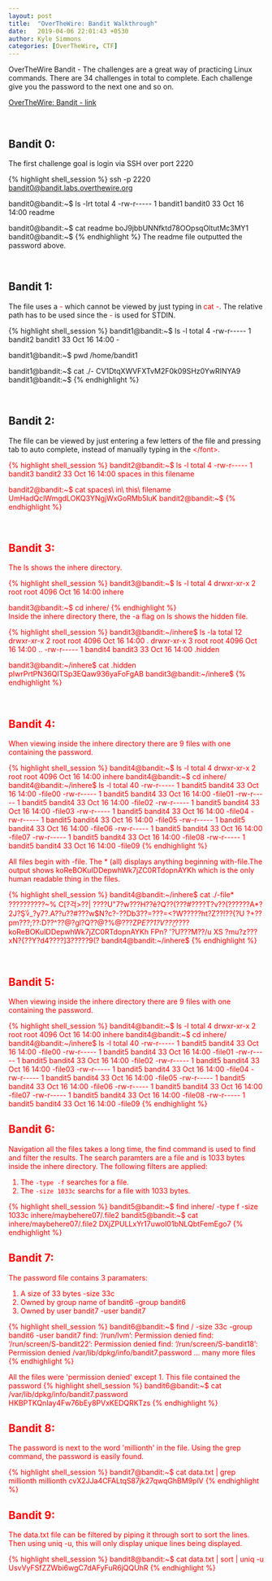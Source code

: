 ```yaml
---
layout: post
title:  "OverTheWire: Bandit Walkthrough"
date:   2019-04-06 22:01:43 +0530
author: Kyle Simmons
categories: [OverTheWire, CTF]
---
```

OverTheWire Bandit - The challenges are a great way of practicing Linux commands. There are 34 challenges in total to complete. Each challenge give you the password to the next one and so on.

[OverTheWire: Bandit - link]

<br>

<h2>Bandit 0:</h2>

The first challenge goal is login via SSH over port 2220

{% highlight shell_session %}
ssh -p 2220 bandit0@bandit.labs.overthewire.org

bandit0@bandit:~$ ls -lrt
total 4
-rw-r----- 1 bandit1 bandit0 33 Oct 16 14:00 readme

bandit0@bandit:~$ cat readme
boJ9jbbUNNfktd78OOpsqOltutMc3MY1
bandit0@bandit:~$
{% endhighlight %}
The readme file outputted the password above.

<br>
<h2>Bandit 1:</h2>

The file uses a <font color="red">-</font> which cannot be viewed by just typing in <font color="red">cat -</font>. The relative path has to be used since the <font color="red">-</font> is used for STDIN.

{% highlight shell_session %}
bandit1@bandit:~$ ls -l
total 4
-rw-r----- 1 bandit2 bandit1 33 Oct 16 14:00 -

bandit1@bandit:~$ pwd
/home/bandit1

bandit1@bandit:~$ cat ./-
CV1DtqXWVFXTvM2F0k09SHz0YwRINYA9
bandit1@bandit:~$
{% endhighlight %}

<br>
<h2>Bandit 2:</h2>

The file can be viewed by just entering a few letters of the file and pressing tab to auto complete, instead of manually typing in the <font color="red">\</font>.

{% highlight shell_session %}
bandit2@bandit:~$ ls -l
total 4
-rw-r----- 1 bandit3 bandit2 33 Oct 16 14:00 spaces in this filename

bandit2@bandit:~$ cat spaces\ in\ this\ filename
UmHadQclWmgdLOKQ3YNgjWxGoRMb5luK
bandit2@bandit:~$
{% endhighlight %}

<br>
<h2>Bandit 3:</h2>

The <font color="red">ls</font> shows the inhere directory.

{% highlight shell_session %}
bandit3@bandit:~$ ls -l
total 4
drwxr-xr-x 2 root root 4096 Oct 16 14:00 inhere

bandit3@bandit:~$ cd inhere/
{% endhighlight %}
<br>
Inside the <font color="red">inhere</font> directory there, the <font color="red">-a</font> flag on <font color="red">ls</font> shows the hidden file.

{% highlight shell_session %}
bandit3@bandit:~/inhere$ ls -la
total 12
drwxr-xr-x 2 root    root    4096 Oct 16 14:00 .
drwxr-xr-x 3 root    root    4096 Oct 16 14:00 ..
-rw-r----- 1 bandit4 bandit3   33 Oct 16 14:00 .hidden

bandit3@bandit:~/inhere$ cat .hidden
pIwrPrtPN36QITSp3EQaw936yaFoFgAB
bandit3@bandit:~/inhere$
{% endhighlight %}

<br>
<h2>Bandit 4:</h2>

When viewing inside the <font color="red">inhere</font> directory there are 9 files with one containing the password.

{% highlight shell_session %}
bandit4@bandit:~$ ls -l
total 4
drwxr-xr-x 2 root root 4096 Oct 16 14:00 inhere
bandit4@bandit:~$ cd inhere/
bandit4@bandit:~/inhere$ ls -l
total 40
-rw-r----- 1 bandit5 bandit4 33 Oct 16 14:00 -file00
-rw-r----- 1 bandit5 bandit4 33 Oct 16 14:00 -file01
-rw-r----- 1 bandit5 bandit4 33 Oct 16 14:00 -file02
-rw-r----- 1 bandit5 bandit4 33 Oct 16 14:00 -file03
-rw-r----- 1 bandit5 bandit4 33 Oct 16 14:00 -file04
-rw-r----- 1 bandit5 bandit4 33 Oct 16 14:00 -file05
-rw-r----- 1 bandit5 bandit4 33 Oct 16 14:00 -file06
-rw-r----- 1 bandit5 bandit4 33 Oct 16 14:00 -file07
-rw-r----- 1 bandit5 bandit4 33 Oct 16 14:00 -file08
-rw-r----- 1 bandit5 bandit4 33 Oct 16 14:00 -file09
{% endhighlight %}
<br>

All files begin with <font color="red">-file</font>. The <font color="red">*</font> (all) displays anything beginning
with<font color="red">-file</font>.The output shows <font color="red">koReBOKuIDDepwhWk7jZC0RTdopnAYKh</font> which is the only human readable thing in the files.

{% highlight shell_session %}
bandit4@bandit:~/inhere$ cat ./-file*
??????????~%	C[?걱>??| ????U"7?w???H??ê?Q??(???#????T?v??(?ִ?????A*?
2J?Ş؇_?y7?.A??u??#???w$N?c?-??Db3??=???=<?W?????ht?Z??!??{?U
?+??pm???;??:D??^??@?gl?Q??@?%@???ZP*E??1?V???̫*????koReBOKuIDDepwhWk7jZC0RTdopnAYKh
FPn?
    '?U???M??/u
               XS
?mu?z???хN?{??Y?d4????]3?????9(?
bandit4@bandit:~/inhere$
{% endhighlight %}

<br>
<h2>Bandit 5:</h2>

When viewing inside the <font color="red">inhere</font> directory there are 9 files with one containing the password.

{% highlight shell_session %}
bandit4@bandit:~$ ls -l
total 4
drwxr-xr-x 2 root root 4096 Oct 16 14:00 inhere
bandit4@bandit:~$ cd inhere/
bandit4@bandit:~/inhere$ ls -l
total 40
-rw-r----- 1 bandit5 bandit4 33 Oct 16 14:00 -file00
-rw-r----- 1 bandit5 bandit4 33 Oct 16 14:00 -file01
-rw-r----- 1 bandit5 bandit4 33 Oct 16 14:00 -file02
-rw-r----- 1 bandit5 bandit4 33 Oct 16 14:00 -file03
-rw-r----- 1 bandit5 bandit4 33 Oct 16 14:00 -file04
-rw-r----- 1 bandit5 bandit4 33 Oct 16 14:00 -file05
-rw-r----- 1 bandit5 bandit4 33 Oct 16 14:00 -file06
-rw-r----- 1 bandit5 bandit4 33 Oct 16 14:00 -file07
-rw-r----- 1 bandit5 bandit4 33 Oct 16 14:00 -file08
-rw-r----- 1 bandit5 bandit4 33 Oct 16 14:00 -file09
{% endhighlight %}
<br>

<h2>Bandit 6:</h2>

Navigation all the files takes a long time, the <font color="red">find</font> command is used to find and filter the results.
The search paramters are a <font color="red">file</font> and is <font color="red">1033</font> bytes inside the
inhere directory. The following filters are applied:<br>
1) The `-type -f` searches for a file.<br>
2) The `-size 1033c` searchs for a file with 1033 bytes.

{% highlight shell_session %}
bandit5@bandit:~$ find inhere/ -type f -size 1033c
inhere/maybehere07/.file2
bandit5@bandit:~$ cat inhere/maybehere07/.file2
DXjZPULLxYr17uwoI01bNLQbtFemEgo7
{% endhighlight %}
<br>

<h2>Bandit 7:</h2>

The password file contains 3 paramaters:<br>
1) A size of 33 bytes <font color="red">-size 33c</font><br>
2) Owned by group name of bandit6 <font color="red">-group bandit6</font><br>
3) Owned by user bandit7 <font color="red">-user bandit7</font><br>

{% highlight shell_session %}
bandit6@bandit:~$ find / -size 33c -group bandit6 -user bandit7
find: ‘/run/lvm’: Permission denied
find: ‘/run/screen/S-bandit22’: Permission denied
find: ‘/run/screen/S-bandit18’: Permission denied
/var/lib/dpkg/info/bandit7.password
... many more files
{% endhighlight %}<br>

All the files were 'permission denied' except 1. This file contained the password
{% highlight shell_session %}
bandit6@bandit:~$ cat /var/lib/dpkg/info/bandit7.password
HKBPTKQnIay4Fw76bEy8PVxKEDQRKTzs
{% endhighlight %}
<br>

<h2>Bandit 8:</h2>

The password is next to the word 'millionth' in the file. Using the <font color="red">grep</font>
command, the password is easily found.

{% highlight shell_session %}
bandit7@bandit:~$ cat data.txt | grep millionth
millionth	cvX2JJa4CFALtqS87jk27qwqGhBM9plV
{% endhighlight %}<br>

<h2>Bandit 9:</h2>

The data.txt file can be filtered by piping it through <font color="red">sort</font> to sort the lines. Then using <font color="red">
uniq -u</font>,
this will only display unique lines being displayed.

{% highlight shell_session %}
bandit8@bandit:~$ cat data.txt | sort | uniq -u
UsvVyFSfZZWbi6wgC7dAFyFuR6jQQUhR
{% endhighlight %}<br>

<br>





[OverTheWire: Bandit - link]: http://overthewire.org/wargames/bandit/
